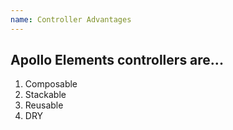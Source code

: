 ```yaml
---
name: Controller Advantages
---
```


## Apollo Elements <span>controllers</span> are...

<ol reveal>
  <li>Composable</li>
  <li>Stackable</li>
  <li>Reusable</li>
  <li>DRY</li>
</ol>
